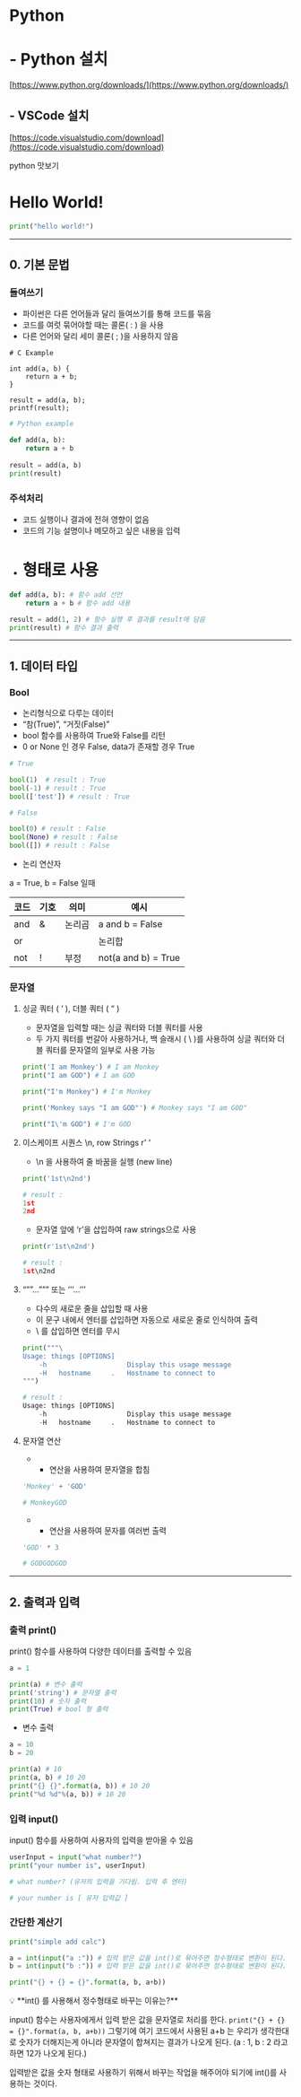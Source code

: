 # Python

# - Python 설치

[https://www.python.org/downloads/](https://www.python.org/downloads/)

## - VSCode 설치

[https://code.visualstudio.com/download](https://code.visualstudio.com/download)

python 맛보기

# Hello World!

```python
print("hello world!")
```

---

## 0. 기본 문법

### 들여쓰기

- 파이썬은 다른 언어들과 달리 들여쓰기를 통해 코드를 묶음
- 코드를 여럿 묶어야할 때는 콜론( : ) 을 사용
- 다른 언어와 달리 세미 콜론( ; )을 사용하지 않음

```
# C Example

int add(a, b) {
	return a + b;
}

result = add(a, b);
printf(result);
```

```python
# Python example

def add(a, b):
	return a + b
	
result = add(a, b)
print(result)

```

### 주석처리

- 코드 실행이나 결과에 전혀 영향이 없음
- 코드의 기능 설명이나 메모하고 싶은 내용을 입력
- # 형태로 사용

```python
def add(a, b): # 함수 add 선언
	return a + b # 함수 add 내용

result = add(1, 2) # 함수 실행 후 결과를 result에 담음
print(result) # 함수 결과 출력

```

---

## 1. 데이터 타입

### Bool

- 논리형식으로 다루는 데이터
- “참(True)”, “거짓(False)”
- bool 함수를 사용하여 True와 False를 리턴
- 0 or None 인 경우 False, data가 존재할 경우 True

```python
# True

bool(1)  # result : True
bool(-1) # result : True
bool(['test']) # result : True

# False

bool(0) # result : False
bool(None) # result : False
bool([]) # result : False

```

- 논리 연산자

a = True, b = False 일때

| 코드 | 기호 | 의미 | 예시 |
| --- | --- | --- | --- |
| and | & | 논리곱 | a and b = False |
| or | | | 논리합 | a or b = True |
| not | ! | 부정 | not(a and b) = True |

### 문자열

1. 싱글 쿼터 ( ‘ ), 더블 쿼터 ( “ )
    - 문자열을 입력할 때는 싱글 쿼터와 더블 쿼터를 사용
    - 두 가지 쿼터를 번갈아 사용하거나, 백 슬래시 ( \ )를 사용하여 싱글 쿼터와 더블 쿼터를 문자열의 일부로 사용 가능
    
    ```python
    print('I am Monkey') # I am Monkey
    print("I am GOD") # I am GOD
    
    print("I'm Monkey") # I'm Monkey
    
    print('Monkey says "I am GOD"') # Monkey says "I am GOD"
    
    print("I\'m GOD") # I'm GOD
    ```
    
2. 이스케이프 시퀀스 \n, row Strings r’ ‘
    - \n 을 사용하여 줄 바꿈을 실행 (new line)
    
    ```python
    print('1st\n2nd')
    
    # result :
    1st
    2nd
    
    ```
    
    - 문자열 앞에 ‘r’을 삽입하여 raw strings으로 사용
    
    ```python
    print(r'1st\n2nd')
    
    # result :
    1st\n2nd
    
    ```
    
3. “””…””” 또는 ‘’’…’’’
    - 다수의 새로운 줄을 삽입할 때 사용
    - 이 문구 내에서 엔터를 삽입하면 자동으로 새로운 줄로 인식하여 출력
    - \ 를 삽입하면 엔터를 무시
    
    ```python
    print("""\
    Usage: things [OPTIONS]
    	-h                    Display this usage message
    	-H   hostname     .   Hostname to connect to
    """)
    
    # result :
    Usage: things [OPTIONS]
    	-h                    Display this usage message
    	-H   hostname     .   Hostname to connect to
    ```
    
4. 문자열 연산
    - + 연산을 사용하여 문자열을 합침
    
    ```python
    'Monkey' + 'GOD'
    
    # MonkeyGOD
    ```
    
    - * 연산을 사용하여 문자를 여러번 출력
    
    ```python
    'GOD' * 3
    
    # GODGODGOD
    ```
    

---

## 2. 출력과 입력

### 출력 print()

print() 함수를 사용하여 다양한 데이터를 출력할 수 있음

```python
a = 1

print(a) # 변수 출력
print('string') # 문자열 출력
print(10) # 숫자 출력
print(True) # bool 형 출력
```

- 변수 출력

```python
a = 10
b = 20

print(a) # 10
print(a, b) # 10 20
print("{} {}".format(a, b)) # 10 20
print("%d %d"%(a, b)) # 10 20
```

### 입력 input()

input() 함수를 사용하여 사용자의 입력을 받아올 수 있음

```python
userInput = input("what number?")
print("your number is", userInput)

# what number? (유저의 입력을 기다림. 입력 후 엔터)

# your number is [ 유저 입력값 ]
```

### 간단한 계산기

```python
print("simple add calc")

a = int(input("a :")) # 입력 받은 값을 int()로 묶어주면 정수형태로 변환이 된다.
b = int(input("b :")) # 입력 받은 값을 int()로 묶어주면 정수형태로 변환이 된다.

print("{} + {} = {}".format(a, b, a+b))
```

<aside>
💡 
**int() 를 사용해서 정수형태로 바꾸는 이유는?**

input() 함수는 사용자에게서 입력 받은 값을 문자열로 처리를 한다. 
`print("{} + {} = {}".format(a, b, a+b))` 
그렇기에 여기 코드에서 사용된 a+b 는 우리가 생각한대로 숫자가 더해지는게 아니라 문자열이 합쳐지는 결과가 나오게 된다.
(a : 1, b : 2 라고 하면 12가 나오게 된다.)

입력받은 값을 숫자 형태로 사용하기 위해서 바꾸는 작업을 해주어야 되기에 int()를 사용하는 것이다.

</aside>
